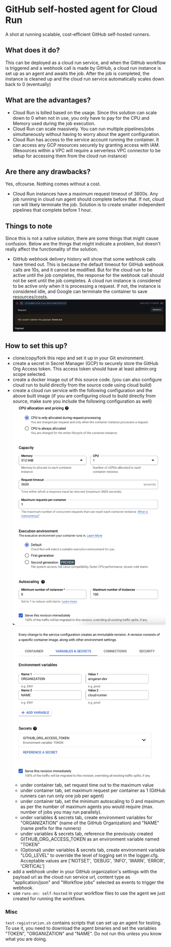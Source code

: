 # GitHub self-hosted agent for Cloud Run

A shot at running scalable, cost-efficient GitHub self-hosted runners. 

## What does it do?
This can be deployed as a cloud run service, and when the GitHub workflow is triggered and a webhook call is made by GitHub, a cloud run instance is set up as an agent and awaits the job. 
After the job is completed, the instance is cleaned up and the cloud run service automatically scales down back to 0 (eventually)

## What are the advantages?
- Cloud Run is billed based on the usage. Since this solution can scale down to 0 when not in use, you only have to pay for the CPU and Memory used during the job execution.
- Cloud Run can scale massively. You can run multiple pipelines/jobs simultaneously without having to worry about the agent configuration.
- Cloud Run has access to the service account running the container. It can access any GCP resources securely by granting access with IAM. (Resources within a VPC will require a serverless VPC connector to be setup for accessing them from the cloud run instance)

## Are there any drawbacks?
Yes, ofcourse. Nothing comes without a cost.
- Cloud Run instances have a maximum request timeout of 3600s. Any job running in cloud run agent should complete before that. If not, cloud run will likely terminate the job. Solution is to create smaller independent pipelines that complete before 1 hour.

## Things to note
Since this is not a native solution, there are some things that might cause confusion. Below are the things that might indicate a problem, but doesn't really affect the functionality of the solution.
- GitHub webhook delivery history will show that some webhook calls have timed out. This is because the default timeout for GitHub webhook calls are 10s, and it cannot be modified. But for the cloud run to be active until the job completes, the response for the webhook call should not be sent until the job completes. A cloud run instance is considered to be active only when it is processing a request. If not, the instance is considered idle, and Google can terminate the container to save resources/costs.   ![webhook-timeout](assets/webhook-timeout.png)

## How to set this up?
- clone/copy/fork this repo and set it up in your Git environment. 
- create a secret in Secret Manager (GCP) to securely store the GitHub Org Access token. This access token should have at least admin:org scope selected.
- create a docker image out of this source code. (you can also configure cloud run to build directly from the source code using cloud build)
- create a cloud run service with the following configuration and the above built image (if you are configuring cloud to build directly from source, make sure you include the following configuration as well)     ![container-config](assets/container-config.png)    ![variables-and-secrets](assets/variables-and-secrets.png)
  - under container tab, set request time out to the maximum value
  - under container tab, set maximum request per container as 1 (GitHub runners can run only one job per agent)
  - under container tab, set the minimum autoscaling to 0 and maximum as per the number of maximum agents you would require (max. number of jobs you may run parallely).
  - under variables & secrets tab, create environment variables for "ORGANIZATION" (name of the GitHub Organization) and "NAME" (name prefix for the runners)
  - under variables & secrets tab, reference the previously created GITHUB_ORG_ACCESS_TOKEN as an environment variable named "TOKEN"
  - (Optional) under variables & secrets tab, create environment variable "LOG_LEVEL" to override the level of logging set in the logger.cfg. Acceptable values are ['NOTSET', 'DEBUG', 'INFO', 'WARN', 'ERROR', 'CRITICAL']
- add a webhook under in your GitHub organization's settings with the payload url as the cloud run service url, content type as "application/json" and "Workflow jobs" selected as events to trigger the webhook.
- use `runs-on: self-hosted` in your workflow files to use the agent we just created for running the workflows.

### Misc
`test-registration.sh` contains scripts that can set up an agent for testing. To use it, you need to download the agent binaries and set the variables "TOKEN", "ORGANIZATION" and "NAME". Do not run this unless you know what you are doing. 